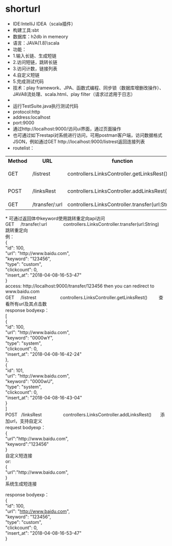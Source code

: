 # shorturl

* IDE:IntelliJ IDEA（scala插件）
* 构建工具:sbt
* 数据库：h2db in memeory
* 语言：JAVA(1.8)\scala
* 功能：
* 1.输入长链、生成短链
* 2.访问短链，跳转长链
* 3.访问计数，链接列表
* 4.自定义短链
* 5.完成测试代码
* 技术：play framework、JPA、函数式编程、同步锁（数据库增删改操作）、JAVA8流处理、scala.html、play filter（请求过滤用于日志）
* 
* 运行TestSuite.java执行测试代码
* protocol:http
* address:localhost
* port:9000
* 通过http://localhost:9000/访问ui界面，通过页面操作
* 也可通过如下restapi对系统进行访问，可用postman客户端，访问数据格式JSON，例如通过GET http://localhost:9000/listrest返回连接列表
* routelist：  <br/>
<div>
        <table border="0">
	  <tr>
	    <th>Method</th>
	    <th>URL</th>
      <th>function</th>
      <th>description</th>
	  </tr>
     <tr>
	    <td>GET</td>
	    <td>/listrest</td>
      <td>controllers.LinksController.getLinksRest()</td>
      <td>查看所有url及其点击数</td>
	  </tr>
    <tr>
	    <td>POST</td>
	    <td>/linksRest</td>
      <td>controllers.LinksController.addLinksRest()</td>
      <td>添加url，支持自定义</td>
	  </tr>
     <tr>
	    <td>GET</td>
	    <td>/transfer/:url</td>
      <td>controllers.LinksController.transfer(url:String)</td>
      <td>跳转重定向</td>
	  </tr>
	</table>
</div>
* 可通过返回体中keyword使用跳转重定向api访问  <br/>
GET     /transfer/:url              controllers.LinksController.transfer(url:String)   跳转重定向  <br/>
例：  <br/>
{  <br/>
  "id": 100,  <br/>
  "url": "http://www.baidu.com",  <br/>
  "keyword": "123456",  <br/>
  "type": "custom",  <br/>
  "clickcount": 0,  <br/>
  "insert_at": "2018-04-08-16-53-47"  <br/>
}  <br/>
access: http://localhost:9000/transfer/123456 then you can redirect to www.baidu.com   <br/>
GET     /listrest                   controllers.LinksController.getLinksRest()         查看所有url及其点击数  <br/>
response bodyexp：  <br/>
[  <br/>
  {  <br/>
    "id": 100,  <br/>
    "url": "http://www.baidu.com",  <br/>
    "keyword": "0000wY",  <br/>
    "type": "system",  <br/>
    "clickcount": 0,  <br/>
    "insert_at": "2018-04-08-16-42-24"  <br/>
  },  <br/>
  {  <br/>
    "id": 101,  <br/>
    "url": "http://www.baidu.com",  <br/>
    "keyword": "0000wU",  <br/>
    "type": "system",  <br/>
    "clickcount": 0,  <br/>
    "insert_at": "2018-04-08-16-43-04"  <br/>
  }  <br/>
]  <br/>
POST    /linksRest                  controllers.LinksController.addLinksRest()	       添加url，支持自定义  <br/>
request bodyexp：  <br/>
{  <br/>
	"url":"http://www.baidu.com",  <br/>
	"keyword":"123456"  <br/>
}  <br/>
自定义短连接  <br/>
or:  <br/>
{  <br/>
	"url":"http://www.baidu.com",  <br/>
}  <br/>
系统生成短连接  <br/>

response bodyexp：  <br/>
{  <br/>
  "id": 100,  <br/>
  "url": "http://www.baidu.com",  <br/>
  "keyword": "123456",  <br/>
  "type": "custom",  <br/>
  "clickcount": 0,  <br/>
  "insert_at": "2018-04-08-16-53-47"  <br/>
}  <br/>

